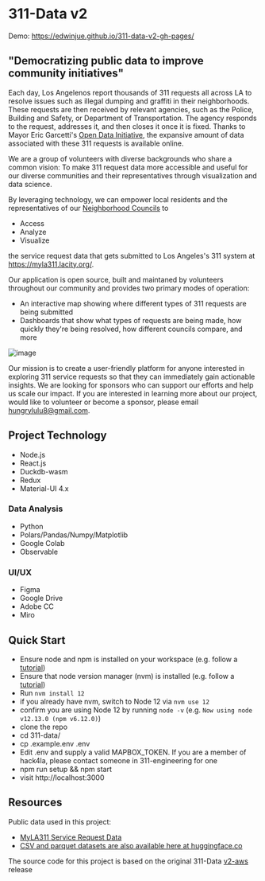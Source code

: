 # 311-Data v2

Demo: https://edwinjue.github.io/311-data-v2-gh-pages/

## "Democratizing public data to improve community initiatives"
Each day, Los Angelenos report thousands of 311 requests all across LA to resolve issues such as illegal dumping and graffiti in their neighborhoods. These requests are then received by relevant agencies, such as the Police, Building and Safety, or Department of Transportation. The agency responds to the request, addresses it, and then closes it once it is fixed. Thanks to Mayor Eric Garcetti's [Open Data Initiative](https://data.lacity.org/), the expansive amount of data associated with these 311 requests is available online.

We are a group of volunteers with diverse backgrounds who share a common vision: To make 311 request data more accessible and useful for our diverse communities and their representatives through visualization and data science. 

By leveraging technology, we can empower local residents and the representatives of our [Neighborhood Councils](https://empowerla.org/councils/) to 
* Access
* Analyze
* Visualize

the service request data that gets submitted to Los Angeles's 311 system at https://myla311.lacity.org/. 

Our application is open source, built and maintaned by volunteers throughout our community and provides two primary modes of operation:
* An interactive map showing where different types of 311 requests are being submitted
* Dashboards that show what types of requests are being made, how quickly they're being resolved, how different councils compare, and more

![image](https://user-images.githubusercontent.com/1448719/233575938-ce84a530-39ff-484e-a848-56121a40fe51.png)

Our mission is to create a user-friendly platform for anyone interested in exploring 311 service requests so that they can immediately gain actionable insights. We are looking for sponsors who can support our efforts and help us scale our impact. If you are interested in learning more about our project, would like to volunteer or become a sponsor, please email hungrylulu8@gmail.com. 

## Project Technology
* Node.js
* React.js
* Duckdb-wasm
* Redux
* Material-UI 4.x

### Data Analysis

* Python
* Polars/Pandas/Numpy/Matplotlib
* Google Colab
* Observable

### UI/UX

* Figma
* Google Drive
* Adobe CC
* Miro

## Quick Start
* Ensure node and npm is installed on your workspace (e.g. follow a [tutorial](https://radixweb.com/blog/installing-npm-and-nodejs-on-windows-and-mac))
* Ensure that node version manager (nvm) is installed (e.g. follow a [tutorial](https://heynode.com/tutorial/install-nodejs-locally-nvm/))
* Run `nvm install 12`
* if you already have nvm, switch to Node 12 via `nvm use 12`
* confirm you are using Node 12 by running `node -v` (e.g. `Now using node v12.13.0 (npm v6.12.0)`)
* clone the repo
* cd 311-data/
* cp .example.env .env
* Edit .env and supply a valid MAPBOX_TOKEN. If you are a member of hack4la, please contact someone in 311-engineering for one
* npm run setup && npm start
* visit http://localhost:3000

## Resources
Public data used in this project:
* [MyLA311 Service Request Data](https://data.lacity.org/browse?q=myla311%20service%20request%20data&sortBy=relevance)
* [CSV and parquet datasets are also available here at huggingface.co](https://huggingface.co/edwinjue)

The source code for this project is based on the original 311-Data [v2-aws](https://github.com/hackforla/311-data/releases/tag/v2-aws) release
